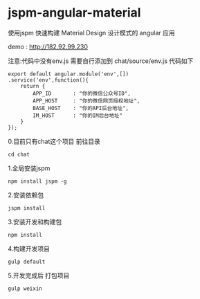 # jspm-angular-material
使用jspm 快速构建 Material Design 设计模式的 angular 应用

demo : <a href="http://182.92.99.230">http://182.92.99.230</a>

注意:代码中没有env.js 需要自行添加到 chat/source/env.js 代码如下

    export default angular.module('env',[])
    .service('env',function(){
        return {
            APP_ID       : "你的微信公众号ID",
            APP_HOST     : "你的微信网页授权地址",
            BASE_HOST    : "你的API后台地址",
            IM_HOST      : "你的IM后台地址"
        }
    });

0.目前只有chat这个项目 前往目录

    cd chat

1.全局安装jspm

    npm install jspm -g

2.安装依赖包

    jspm install

3.安装开发和构建包

    npm install

4.构建开发项目

    gulp default

5.开发完成后 打包项目

    gulp weixin

